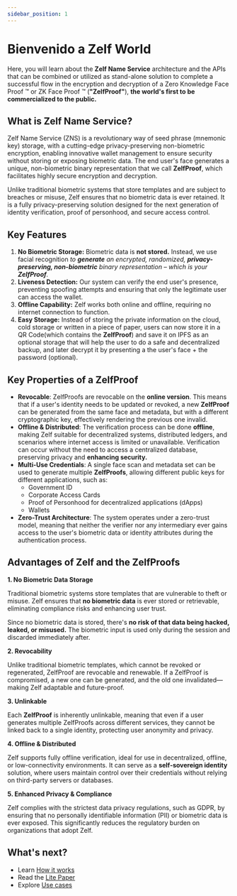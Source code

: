 ```yaml
---
sidebar_position: 1
---
```


# Bienvenido a Zelf World

Here, you will learn about the **Zelf Name Service** architecture and the APIs that can be combined or utilized as stand-alone solution to complete a successful flow in the encryption and decryption of a Zero Knowledge Face Proof ™ or ZK Face Proof ™ (**"ZelfProof"**), **the world's first to be commercialized to the public.**

## What is Zelf Name Service?

Zelf Name Service (ZNS) is a revolutionary way of seed phrase (mnemonic key) storage, with a cutting-edge privacy-preserving non-biometric encryption, enabling innovative wallet management to ensure security without storing or exposing biometric data. The end user's face generates a unique, non-biometric binary representation that we call **ZelfProof**, which facilitates highly secure encryption and decryption.

Unlike traditional biometric systems that store templates and are subject to breaches or misuse, Zelf ensures that no biometric data is ever retained. It is a fully privacy-preserving solution designed for the next generation of identity verification, proof of personhood, and secure access control.

## Key Features

1. **No Biometric Storage:** Biometric data is **not stored.** Instead, we use facial recognition _to **generate** an encrypted, randomized, **privacy-preserving, non-biometric** binary representation – which is your **ZelfProof**._
2. **Liveness Detection:** Our system can verify the end user's presence, preventing spoofing attempts and ensuring that only the legitimate user can access the wallet.
3. **Offline Capability:** Zelf works both online and offline, requiring no internet connection to function.
4. **Easy Storage:** Instead of storing the private information on the cloud, cold storage or written in a piece of paper, users can now store it in a QR Code(which contains the **ZelfProof**) and save it on IPFS as an optional storage that will help the user to do a safe and decentralized backup, and later decrypt it by presenting a the user's face + the password (optional).

## Key Properties of a ZelfProof

* **Revocable**: ZelfProofs are revocable on the **online version**. This means that if a user's identity needs to be updated or revoked, a new **ZelfProof** can be generated from the same face and metadata, but with a different cryptographic key, effectively rendering the previous one invalid.
* **Offline & Distributed**: The verification process can be done **offline**, making Zelf suitable for decentralized systems, distributed ledgers, and scenarios where internet access is limited or unavailable. Verification can occur without the need to access a centralized database, preserving privacy and **enhancing security.**
* **Multi-Use Credentials**: A single face scan and metadata set can be used to generate multiple **ZelfProofs**, allowing different public keys for different applications, such as:  
  * Government ID  
  * Corporate Access Cards  
  * Proof of Personhood for decentralized applications (dApps)  
  * Wallets
* **Zero-Trust Architecture**: The system operates under a zero-trust model, meaning that neither the verifier nor any intermediary ever gains access to the user's biometric data or identity attributes during the authentication process.

## Advantages of Zelf and the ZelfProofs

**1. No Biometric Data Storage**

Traditional biometric systems store templates that are vulnerable to theft or misuse. Zelf ensures that **no biometric data** is ever stored or retrievable, eliminating compliance risks and enhancing user trust.

Since no biometric data is stored, there's **no risk of that data being hacked, leaked, or misused.** The biometric input is used only during the session and discarded immediately after.

**2. Revocability**

Unlike traditional biometric templates, which cannot be revoked or regenerated, ZelfProof are revocable and renewable. If a ZelfProof is compromised, a new one can be generated, and the old one invalidated—making Zelf adaptable and future-proof.

**3. Unlinkable**

Each **ZelfProof** is inherently unlinkable, meaning that even if a user generates multiple ZelfProofs across different services, they cannot be linked back to a single identity, protecting user anonymity and privacy.

**4. Offline & Distributed**

Zelf supports fully offline verification, ideal for use in decentralized, offline, or low-connectivity environments. It can serve as a **self-sovereign identity** solution, where users maintain control over their credentials without relying on third-party servers or databases.

**5. Enhanced Privacy & Compliance**

Zelf complies with the strictest data privacy regulations, such as GDPR, by ensuring that no personally identifiable information (PII) or biometric data is ever exposed. This significantly reduces the regulatory burden on organizations that adopt Zelf.

## What's next?

- Learn [How it works](./getting-started/how-it-works)
- Read the [Lite Paper](./getting-started/lite-paper)
- Explore [Use cases](./getting-started/use-cases)
